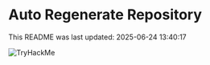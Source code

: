 # Auto Regenerate Repository

This README was last updated: 2025-06-24 13:40:17

 ![TryHackMe](https://tryhackme.com/badge/533634)